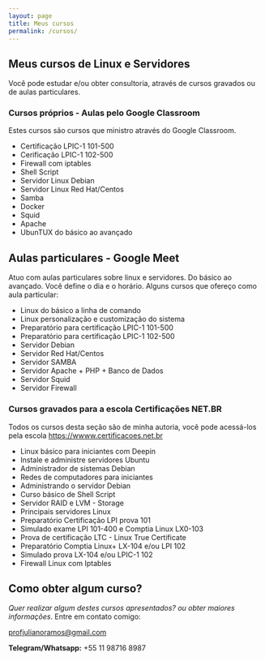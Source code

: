 ```yaml
---
layout: page
title: Meus cursos
permalink: /cursos/
---
```

## Meus cursos de Linux e Servidores
Você pode estudar e/ou obter consultoria, através de cursos gravados ou de aulas particulares. 

### Cursos próprios - Aulas pelo Google Classroom
Estes cursos são cursos que ministro através do Google Classroom.

- Certificação LPIC-1 101-500
- Cerificação LPIC-1 102-500
- Firewall com iptables
- Shell Script
- Servidor Linux Debian
- Servidor Linux Red Hat/Centos
- Samba
- Docker
- Squid
- Apache
- UbunTUX do básico ao avançado


## Aulas particulares - Google Meet
Atuo com aulas particulares sobre linux e servidores. Do básico ao avançado. Você define o dia e o horário. Alguns cursos que ofereço como aula particular:

- Linux do básico a linha de comando
- Linux personalização e customização do sistema
- Preparatório para certificação LPIC-1 101-500
- Preparatório para certificação LPIC-1 102-500
- Servidor Debian
- Servidor Red Hat/Centos
- Servidor SAMBA
- Servidor Apache + PHP + Banco de Dados
- Servidor Squid
- Servidor Firewall







### Cursos gravados para a escola Certificações NET.BR

Todos os cursos desta seção são de minha autoria, você pode acessá-los pela escola <https://wwww.certificacoes.net.br>

- Linux básico para iniciantes com Deepin
- Instale e administre servidores Ubuntu
- Administrador de sistemas Debian
- Redes de computadores para iniciantes
- Administrando o servidor Debian
- Curso básico de Shell Script
- Servidor RAID e LVM - Storage
- Principais servidores Linux
- Preparatório Certificação LPI prova 101
- Simulado exame LPI 101-400 e Comptia Linux LX0-103
- Prova de certificação LTC - Linux True Certificate
- Preparatório Comptia Linux+ LX-104 e/ou LPI 102
- Simulado prova LX-104 e/ou LPIC-1 102
- Firewall Linux com Iptables


## Como obter algum curso?


*Quer realizar algum destes cursos apresentados? ou obter maiores informações*. Entre em contato comigo:

profjulianoramos@gmail.com

**Telegram/Whatsapp:** +55 11 98716 8987



